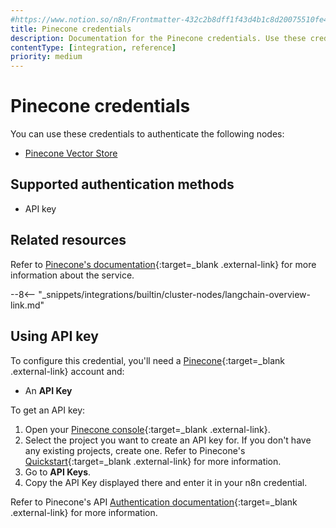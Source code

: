```yaml
---
#https://www.notion.so/n8n/Frontmatter-432c2b8dff1f43d4b1c8d20075510fe4
title: Pinecone credentials
description: Documentation for the Pinecone credentials. Use these credentials to authenticate Pinecone in n8n, a workflow automation platform.
contentType: [integration, reference]
priority: medium
---
```


# Pinecone credentials

You can use these credentials to authenticate the following nodes:

* [Pinecone Vector Store](/integrations/builtin/cluster-nodes/root-nodes/n8n-nodes-langchain.vectorstorepinecone/)

## Supported authentication methods

- API key

## Related resources

Refer to [Pinecone's documentation](https://docs.pinecone.io/reference/api/introduction){:target=_blank .external-link} for more information about the service.

--8<-- "_snippets/integrations/builtin/cluster-nodes/langchain-overview-link.md"

## Using API key

To configure this credential, you'll need a [Pinecone](https://www.pinecone.io/){:target=_blank .external-link} account and:

- An **API Key**

To get an API key:

1. Open your [Pinecone console](https://app.pinecone.io/organizations/-/projects){:target=_blank .external-link}.
2. Select the project you want to create an API key for. If you don't have any existing projects, create one. Refer to Pinecone's [Quickstart](https://docs.pinecone.io/guides/get-started/quickstart){:target=_blank .external-link} for more information.
3. Go to **API Keys**.
4. Copy the API Key displayed there and enter it in your n8n credential.

Refer to Pinecone's API [Authentication documentation](https://docs.pinecone.io/guides/get-started/authentication){:target=_blank .external-link} for more information.
